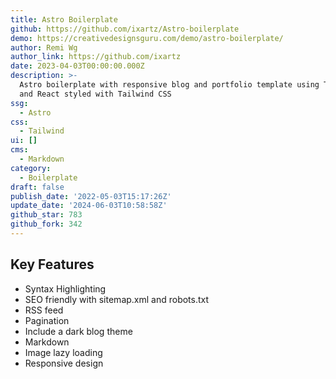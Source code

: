 ```yaml
---
title: Astro Boilerplate
github: https://github.com/ixartz/Astro-boilerplate
demo: https://creativedesignsguru.com/demo/astro-boilerplate/
author: Remi Wg
author_link: https://github.com/ixartz
date: 2023-04-03T00:00:00.000Z
description: >-
  Astro boilerplate with responsive blog and portfolio template using TypeScript
  and React styled with Tailwind CSS
ssg:
  - Astro
css:
  - Tailwind
ui: []
cms:
  - Markdown
category:
  - Boilerplate
draft: false
publish_date: '2022-05-03T15:17:26Z'
update_date: '2024-06-03T10:58:58Z'
github_star: 783
github_fork: 342
---
```

## Key Features

- Syntax Highlighting
- SEO friendly with sitemap.xml and robots.txt
- RSS feed
- Pagination
- Include a dark blog theme
- Markdown
- Image lazy loading
- Responsive design
